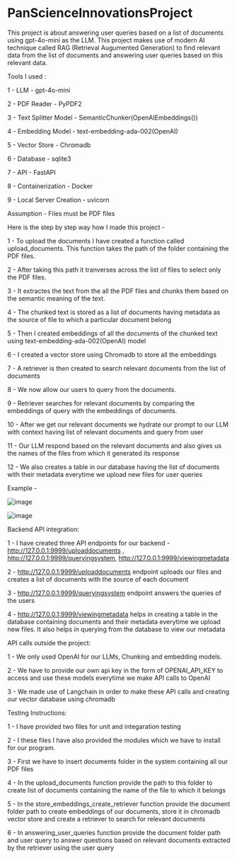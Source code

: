 # PanScienceInnovationsProject

This project is about answering user queries based on a list of documents using gpt-4o-mini as the LLM. This project makes use of modern AI technique called RAG (Retrieval Augumented Generation) to find relevant data from the list of documents and answering user queries based on this relevant data.


Tools I used :

1 - LLM - gpt-4o-mini

2 - PDF Reader - PyPDF2

3 - Text Splitter Model - SemanticChunker(OpenAIEmbeddings())

4 - Embedding Model - text-embedding-ada-002(OpenAI)

5 - Vector Store - Chromadb

6 - Database - sqlite3

7 - API - FastAPI

8 - Containerization - Docker

9 - Local Server Creation - uvicorn



Assumption - Files must be PDF files




Here is the step by step way how I made this project - 

1 - To upload the documents I have created a function called upload_documents. This function takes the path of the folder containing the PDF files.

2 - After taking this path it tranverses across the list of files to select only the PDF files.

3 - It extractes the text from the all the PDF files and chunks them based on the semantic meaning of the text.

4 - The chunked text is stored as a list of documents having metadata as the source of file to which a particular document belong

5 - Then I created embeddings of all the documents of the chunked text using text-embedding-ada-002(OpenAI) model

6 - I created a vector store using Chromadb to store all the embeddings

7 - A retriever is then created to search relevant documents from the list of documents

8 - We now allow our users to query from the documents.

9 - Retriever searches for relevant documents by comparing the embeddings of query with the embeddings of documents.

10 - After we get our relevant documents we hydrate our prompt to our LLM with context having list of relevant documents and query from user

11 - Our LLM respond based on the relevant documents and also gives us the names of the files from which it generated its response

12 - We also creates a table in our database having the list of documents with their metadata everytime we upload new files for user queries


Example - 

![image](https://github.com/user-attachments/assets/e760a462-2d0d-4242-ab88-331c7de016b3)


![image](https://github.com/user-attachments/assets/3900d522-aa46-4bb5-8f65-c54b991461ac)


Backend API integration:

1 - I have created three API endpoints for our backend - http://127.0.0.1:9999/uploaddocuments , http://127.0.0.1:9999/queryingsystem, http://127.0.0.1:9999/viewingmetadata

2 - http://127.0.0.1:9999/uploaddocuments endpoint uploads our files and creates a list of documents with the source of each document

3 - http://127.0.0.1:9999/queryingsystem endpoint answers the queries of the users

4 - http://127.0.0.1:9999/viewingmetadata helps in creating a table in the database containing documents and their metadata everytime we upload new files. It also helps in 
    querying from the database to view our metadata 


API calls outside the project:

1 - We only used OpenAI for our LLMs, Chunking and embedding models.

2 - We have to provide our own api key in the form of OPENAI_API_KEY to access and use these models everytime we make API calls to OpenAI

3 - We made use of Langchain in order to make these API calls and creating our vector database using chromadb



Testing Instructions:

1 - I have provided two files for unit and integaration testing

2 - I these files I have also provided the modules which we have to install for our program.

3 - First we have to insert documents folder in the system containing all our PDF files

4 - In the upload_documents function provide the path to this folder to create list of documents containing the name of the file to which it belongs

5 - In the store_embeddings_create_retriever function provide the document folder path to create embeddings of our documents, store it in chromadb vector store and create a 
    retriever to search for relevant documents

6 - In answering_user_queries function provide the document folder path and user query to answer questions based on relevant documents extracted by the retriever using the 
    user query 
    




